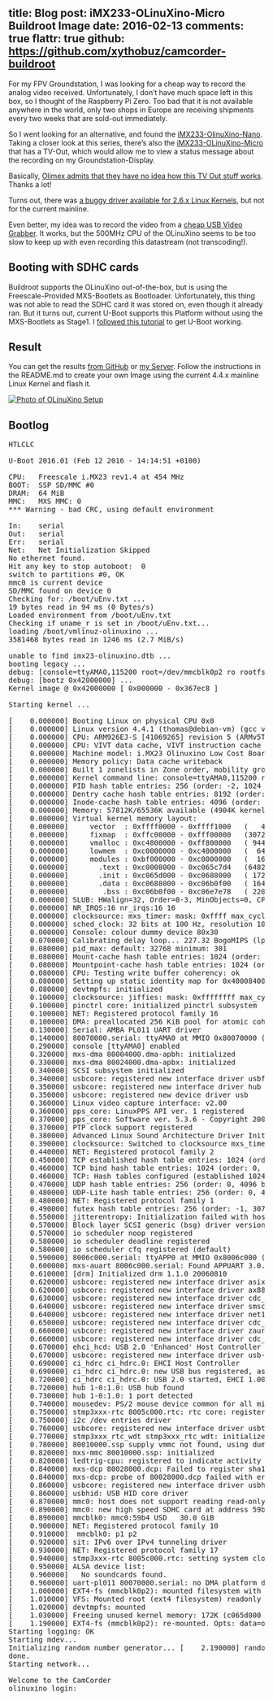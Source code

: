 title: Blog
post: iMX233-OLinuXino-Micro Buildroot Image
date: 2016-02-13
comments: true
flattr: true
github: https://github.com/xythobuz/camcorder-buildroot
---

For my FPV Groundstation, I was looking for a cheap way to record the analog video received. Unfortunately, I don’t have much space left in this box, so I thought of the Raspberry Pi Zero. Too bad that it is not available anywhere in the world, only two shops in Europe are receiving shipments every two weeks that are sold-out immediately.

So I went looking for an alternative, and found the [iMX233-OlinuXino-Nano](https://www.olimex.com/Products/OLinuXino/iMX233/iMX233-OLinuXino-NANO/open-source-hardware). Taking a closer look at this series, there’s also the [iMX233-OLinuXino-Micro](https://www.olimex.com/Products/OLinuXino/iMX233/iMX233-OLinuXino-MICRO/open-source-hardware) that has a TV-Out, which would allow me to view a status message about the recording on my Groundstation-Display.

Basically, [Olimex admits that they have no idea how this TV Out stuff works](https://www.olimex.com/forum/index.php?topic=23.msg59#msg59). Thanks a lot!

Turns out, there was [a buggy driver available for 2.6.x Linux Kernels](https://github.com/xobs/linux-2.6.28.mx233-falconwing/blob/master/arch/arm/mach-stmp3xxx/tvenc.c), but not for the current mainline.

Even better, my idea was to record the video from a [cheap USB Video Grabber](http://linuxtv.org/wiki/index.php/Easycap). It works, but the 500MHz CPU of the OLinuXino seems to be too slow to keep up with even recording this datastream (not transcoding!).

## Booting with SDHC cards

Buildroot supports the OLinuXino out-of-the-box, but is using the Freescale-Provided MXS-Bootlets as Bootloader. Unfortunately, this thing was not able to read the SDHC card it was stored on, even though it already ran. But it turns out, current U-Boot supports this Platform without using the MXS-Bootlets as Stage1. I [followed this tutorial](https://www.eewiki.net/display/linuxonarm/iMX233-OLinuXino) to get U-Boot working.

## Result

You can get the results [from GitHub](https://github.com/xythobuz/camcorder-buildroot) or [my Server](https://git.xythobuz.de/thomas/camcorder-buildroot). Follow the instructions in the README.md to create your own Image using the current 4.4.x mainline Linux Kernel and flash it.

<div class="lightgallery">
    <a href="img/olinuxino.jpg">
        <img src="img/olinuxino_small.jpg" alt="Photo of OLinuXino Setup">
    </a>
</div>

## Bootlog

<pre>
HTLCLC

U-Boot 2016.01 (Feb 12 2016 - 14:14:51 +0100)

CPU:   Freescale i.MX23 rev1.4 at 454 MHz
BOOT:  SSP SD/MMC #0
DRAM:  64 MiB
MMC:   MXS MMC: 0
*** Warning - bad CRC, using default environment

In:    serial
Out:   serial
Err:   serial
Net:   Net Initialization Skipped
No ethernet found.
Hit any key to stop autoboot:  0
switch to partitions #0, OK
mmc0 is current device
SD/MMC found on device 0
Checking for: /boot/uEnv.txt ...
19 bytes read in 94 ms (0 Bytes/s)
Loaded environment from /boot/uEnv.txt
Checking if uname_r is set in /boot/uEnv.txt...
loading /boot/vmlinuz-olinuxino ...
3581468 bytes read in 1246 ms (2.7 MiB/s)

unable to find imx23-olinuxino.dtb ...
booting legacy ...
debug: [console=ttyAMA0,115200 root=/dev/mmcblk0p2 ro rootfstype=ext4 rootwait fixrtc] ...
debug: [bootz 0x42000000] ...
Kernel image @ 0x42000000 [ 0x000000 - 0x367ec8 ]

Starting kernel ...

[    0.000000] Booting Linux on physical CPU 0x0
[    0.000000] Linux version 4.4.1 (thomas@debian-vm) (gcc version 4.9.3 (Buildroot 2016.02-rc1) ) #1 Fri Feb 12 23:47:24 CET 2016
[    0.000000] CPU: ARM926EJ-S [41069265] revision 5 (ARMv5TEJ), cr=0005317f
[    0.000000] CPU: VIVT data cache, VIVT instruction cache
[    0.000000] Machine model: i.MX23 Olinuxino Low Cost Board
[    0.000000] Memory policy: Data cache writeback
[    0.000000] Built 1 zonelists in Zone order, mobility grouping on.  Total pages: 16256
[    0.000000] Kernel command line: console=ttyAMA0,115200 root=/dev/mmcblk0p2 ro rootfstype=ext4 rootwait fixrtc
[    0.000000] PID hash table entries: 256 (order: -2, 1024 bytes)
[    0.000000] Dentry cache hash table entries: 8192 (order: 3, 32768 bytes)
[    0.000000] Inode-cache hash table entries: 4096 (order: 2, 16384 bytes)
[    0.000000] Memory: 57812K/65536K available (4904K kernel code, 163K rwdata, 1576K rodata, 172K init, 219K bss, 7724K reserved, 0K cma-reserved)
[    0.000000] Virtual kernel memory layout:
[    0.000000]     vector  : 0xffff0000 - 0xffff1000   (   4 kB)
[    0.000000]     fixmap  : 0xffc00000 - 0xfff00000   (3072 kB)
[    0.000000]     vmalloc : 0xc4800000 - 0xff800000   ( 944 MB)
[    0.000000]     lowmem  : 0xc0000000 - 0xc4000000   (  64 MB)
[    0.000000]     modules : 0xbf000000 - 0xc0000000   (  16 MB)
[    0.000000]       .text : 0xc0008000 - 0xc065c7d4   (6482 kB)
[    0.000000]       .init : 0xc065d000 - 0xc0688000   ( 172 kB)
[    0.000000]       .data : 0xc0688000 - 0xc06b0f00   ( 164 kB)
[    0.000000]        .bss : 0xc06b0f00 - 0xc06e7e78   ( 220 kB)
[    0.000000] SLUB: HWalign=32, Order=0-3, MinObjects=0, CPUs=1, Nodes=1
[    0.000000] NR_IRQS:16 nr_irqs:16 16
[    0.000000] clocksource: mxs_timer: mask: 0xffff max_cycles: 0xffff, max_idle_ns: 911346093 ns
[    0.000000] sched_clock: 32 bits at 100 Hz, resolution 10000000ns, wraps every 21474836475000000ns
[    0.000000] Console: colour dummy device 80x30
[    0.070000] Calibrating delay loop... 227.32 BogoMIPS (lpj=1136640)
[    0.080000] pid_max: default: 32768 minimum: 301
[    0.080000] Mount-cache hash table entries: 1024 (order: 0, 4096 bytes)
[    0.080000] Mountpoint-cache hash table entries: 1024 (order: 0, 4096 bytes)
[    0.080000] CPU: Testing write buffer coherency: ok
[    0.080000] Setting up static identity map for 0x40008400 - 0x40008458
[    0.080000] devtmpfs: initialized
[    0.100000] clocksource: jiffies: mask: 0xffffffff max_cycles: 0xffffffff, max_idle_ns: 19112604462750000 ns
[    0.100000] pinctrl core: initialized pinctrl subsystem
[    0.100000] NET: Registered protocol family 16
[    0.100000] DMA: preallocated 256 KiB pool for atomic coherent allocations
[    0.130000] Serial: AMBA PL011 UART driver
[    0.140000] 80070000.serial: ttyAMA0 at MMIO 0x80070000 (irq = 17, base_baud = 0) is a PL011 rev2
[    0.290000] console [ttyAMA0] enabled
[    0.320000] mxs-dma 80004000.dma-apbh: initialized
[    0.330000] mxs-dma 80024000.dma-apbx: initialized
[    0.340000] SCSI subsystem initialized
[    0.340000] usbcore: registered new interface driver usbfs
[    0.350000] usbcore: registered new interface driver hub
[    0.350000] usbcore: registered new device driver usb
[    0.360000] Linux video capture interface: v2.00
[    0.360000] pps_core: LinuxPPS API ver. 1 registered
[    0.370000] pps_core: Software ver. 5.3.6 - Copyright 2005-2007 Rodolfo Giometti <giometti@linux.it>
[    0.370000] PTP clock support registered
[    0.380000] Advanced Linux Sound Architecture Driver Initialized.
[    0.390000] clocksource: Switched to clocksource mxs_timer
[    0.440000] NET: Registered protocol family 2
[    0.450000] TCP established hash table entries: 1024 (order: 0, 4096 bytes)
[    0.460000] TCP bind hash table entries: 1024 (order: 0, 4096 bytes)
[    0.460000] TCP: Hash tables configured (established 1024 bind 1024)
[    0.470000] UDP hash table entries: 256 (order: 0, 4096 bytes)
[    0.480000] UDP-Lite hash table entries: 256 (order: 0, 4096 bytes)
[    0.480000] NET: Registered protocol family 1
[    0.490000] futex hash table entries: 256 (order: -1, 3072 bytes)
[    0.550000] jitterentropy: Initialization failed with host not compliant with requirements: 2
[    0.570000] Block layer SCSI generic (bsg) driver version 0.4 loaded (major 249)
[    0.570000] io scheduler noop registered
[    0.580000] io scheduler deadline registered
[    0.580000] io scheduler cfq registered (default)
[    0.590000] 8006c000.serial: ttyAPP0 at MMIO 0x8006c000 (irq = 147, base_baud = 1500000) is a 8006c000.serial
[    0.600000] mxs-auart 8006c000.serial: Found APPUART 3.0.0
[    0.610000] [drm] Initialized drm 1.1.0 20060810
[    0.620000] usbcore: registered new interface driver asix
[    0.620000] usbcore: registered new interface driver ax88179_178a
[    0.630000] usbcore: registered new interface driver cdc_ether
[    0.640000] usbcore: registered new interface driver smsc95xx
[    0.640000] usbcore: registered new interface driver net1080
[    0.650000] usbcore: registered new interface driver cdc_subset
[    0.660000] usbcore: registered new interface driver zaurus
[    0.660000] usbcore: registered new interface driver cdc_ncm
[    0.670000] ehci_hcd: USB 2.0 'Enhanced' Host Controller (EHCI) Driver
[    0.670000] usbcore: registered new interface driver usb-storage
[    0.690000] ci_hdrc ci_hdrc.0: EHCI Host Controller
[    0.690000] ci_hdrc ci_hdrc.0: new USB bus registered, assigned bus number 1
[    0.720000] ci_hdrc ci_hdrc.0: USB 2.0 started, EHCI 1.00
[    0.720000] hub 1-0:1.0: USB hub found
[    0.730000] hub 1-0:1.0: 1 port detected
[    0.740000] mousedev: PS/2 mouse device common for all mice
[    0.750000] stmp3xxx-rtc 8005c000.rtc: rtc core: registered 8005c000.rtc as rtc0
[    0.750000] i2c /dev entries driver
[    0.760000] usbcore: registered new interface driver usbtv
[    0.770000] stmp3xxx_rtc_wdt stmp3xxx_rtc_wdt: initialized watchdog with heartbeat 19s
[    0.780000] 80010000.ssp supply vmmc not found, using dummy regulator
[    0.820000] mxs-mmc 80010000.ssp: initialized
[    0.820000] ledtrig-cpu: registered to indicate activity on CPUs
[    0.840000] mxs-dcp 80028000.dcp: Failed to register sha1 hash!
[    0.840000] mxs-dcp: probe of 80028000.dcp failed with error -22
[    0.860000] usbcore: registered new interface driver usbhid
[    0.860000] usbhid: USB HID core driver
[    0.870000] mmc0: host does not support reading read-only switch, assuming write-enable
[    0.890000] mmc0: new high speed SDHC card at address 59b4
[    0.890000] mmcblk0: mmc0:59b4 USD   30.0 GiB
[    0.900000] NET: Registered protocol family 10
[    0.910000]  mmcblk0: p1 p2
[    0.920000] sit: IPv6 over IPv4 tunneling driver
[    0.930000] NET: Registered protocol family 17
[    0.940000] stmp3xxx-rtc 8005c000.rtc: setting system clock to 1970-01-01 00:00:06 UTC (6)
[    0.950000] ALSA device list:
[    0.960000]   No soundcards found.
[    0.960000] uart-pl011 80070000.serial: no DMA platform data
[    1.000000] EXT4-fs (mmcblk0p2): mounted filesystem with ordered data mode. Opts: (null)
[    1.010000] VFS: Mounted root (ext4 filesystem) readonly on device 179:2.
[    1.020000] devtmpfs: mounted
[    1.030000] Freeing unused kernel memory: 172K (c065d000 - c0688000)
[    1.190000] EXT4-fs (mmcblk0p2): re-mounted. Opts: data=ordered
Starting logging: OK
Starting mdev...
Initializing random number generator... [    2.190000] random: dd urandom read with 6 bits of entropy available
done.
Starting network...

Welcome to the CamCorder
olinuxino login:
</pre>

